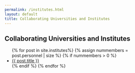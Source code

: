 ```yaml
---
permalink: /institutes.html
layout: default
title: Collaborating Universities and Institutes
---
```


## Collaborating Universities and Institutes

<ul>
{% for post in site.institutes%}
  {% assign nummembers = post.personnel | size %}
  {% if nummembers > 0 %}
  <li><a href="{{post.url}}">{{ post.title }}</a></li>
  {% endif %}
{% endfor %}
</ul>


